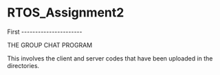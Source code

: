 # RTOS_Assignment2

First ----------------------

THE GROUP CHAT PROGRAM

This involves the client and server codes that have been uploaded in the directories.

